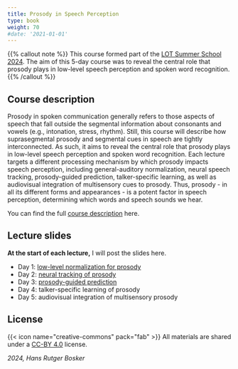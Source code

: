 ```yaml
---
title: Prosody in Speech Perception
type: book
weight: 70
#date: '2021-01-01'
---
```


{{% callout note %}}
This course formed part of the [LOT Summer School 2024](https://lotschool.nl/events/lot-summer-school-2024/). The aim of this 5-day course was to reveal the central role that prosody plays in low-level speech perception and spoken word recognition.
{{% /callout %}}

## Course description

Prosody in spoken communication generally refers to those aspects of speech that fall outside the segmental information about consonants and vowels (e.g., intonation, stress, rhythm). Still, this course will describe how suprasegmental prosody and segmental cues in speech are tightly interconnected. As such, it aims to reveal the central role that prosody plays in low-level speech perception and spoken word recognition. Each lecture targets a different processing mechanism by which prosody impacts speech perception, including general-auditory normalization, neural speech tracking, prosody-guided prediction, talker-specific learning, as well as audiovisual integration of multisensory cues to prosody. Thus, prosody - in all its different forms and appearances - is a potent factor in speech perception, determining which words and speech sounds we hear.

You can find the full [course description](course-description.pdf) here.

## Lecture slides

**At the start of each lecture,** I will post the slides here.

- Day 1: [low-level normalization for prosody](./LOT%20Bosker%202024_lecture1.pdf)
- Day 2: [neural tracking of prosody](./LOT%20Bosker%202024_lecture2.pdf)
- Day 3: [prosody-guided prediction](./LOT%20Bosker%202024_lecture3.pdf)
- Day 4: talker-specific learning of prosody
- Day 5: audiovisual integration of multisensory prosody

## License

{{< icon name="creative-commons" pack="fab" >}} All materials are shared under a [CC-BY 4.0](https://creativecommons.org/licenses/by/4.0/) license.

*2024, Hans Rutger Bosker*
